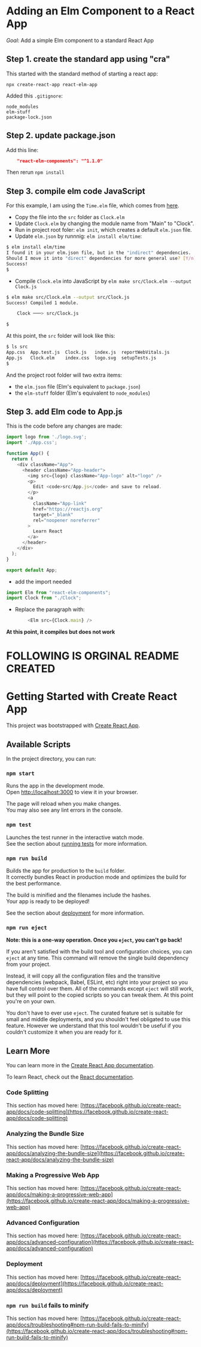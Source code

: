 # Adding an Elm Component to a React App

*Goal*: Add a simple Elm component to a standard React App

## Step 1. create the standard app using "cra"

This started with the standard method of starting a react app:
```
npx create-react-app react-elm-app
``` 

Added this `.gitignore`:
```
node_modules
elm-stuff
package-lock.json
```

## Step 2. update package.json

Add this line:
```json
    "react-elm-components": "^1.1.0"
```
Then rerun `npm install`

## Step 3. compile elm code JavaScript

For this example, I am using the `Time.elm` file, which comes from
[here](https://github.com/cultureamp/react-elm-components/tree/master/example-elm0.19).

- Copy the file into the `src` folder as `Clock.elm`
- Update `Clock.elm` by changing the module name from "Main" to "Clock".
- Run in project root foler: `elm init`, which creates a default `elm.json` file. 
- Update `elm.json` by runnnig: `elm install elm/time`:
```sh
$ elm install elm/time
I found it in your elm.json file, but in the "indirect" dependencies.
Should I move it into "direct" dependencies for more general use? [Y/n]: Y
Success!
$ 
```
- Compile `Clock.elm` into JavaScript by `elm make src/Clock.elm --output Clock.js`
```sh
$ elm make src/Clock.elm --output src/Clock.js
Success! Compiled 1 module.

    Clock ───> src/Clock.js

$ 
```

At this point, the `src` folder will look like this:
```sh
$ ls src
App.css  App.test.js  Clock.js   index.js  reportWebVitals.js
App.js   Clock.elm    index.css  logo.svg  setupTests.js
$ 
```

And the project root folder will two extra items:
- the `elm.json` file (Elm's equivalent to `package.json`)
- the `elm-stuff` folder (Elm's equivalent to `node_modules`)

## Step 3. add Elm code to App.js

This is the code before any changes are made:
```js
import logo from './logo.svg';
import './App.css';

function App() {
  return (
    <div className="App">
      <header className="App-header">
        <img src={logo} className="App-logo" alt="logo" />
        <p>
          Edit <code>src/App.js</code> and save to reload.
        </p>
        <a
          className="App-link"
          href="https://reactjs.org"
          target="_blank"
          rel="noopener noreferrer"
        >
          Learn React
        </a>
      </header>
    </div>
  );
}

export default App;
```

- add the import needed
```js
import Elm from "react-elm-components";
import Clock from "./Clock";
```
- Replace the paragraph with:
```js
        <Elm src={Clock.main} />
```
**At this point, it compiles but does not work**


# FOLLOWING IS ORGINAL README CREATED
# Getting Started with Create React App

This project was bootstrapped with [Create React App](https://github.com/facebook/create-react-app).

## Available Scripts

In the project directory, you can run:

### `npm start`

Runs the app in the development mode.\
Open [http://localhost:3000](http://localhost:3000) to view it in your browser.

The page will reload when you make changes.\
You may also see any lint errors in the console.

### `npm test`

Launches the test runner in the interactive watch mode.\
See the section about [running tests](https://facebook.github.io/create-react-app/docs/running-tests) for more information.

### `npm run build`

Builds the app for production to the `build` folder.\
It correctly bundles React in production mode and optimizes the build for the best performance.

The build is minified and the filenames include the hashes.\
Your app is ready to be deployed!

See the section about [deployment](https://facebook.github.io/create-react-app/docs/deployment) for more information.

### `npm run eject`

**Note: this is a one-way operation. Once you `eject`, you can't go back!**

If you aren't satisfied with the build tool and configuration choices, you can `eject` at any time. This command will remove the single build dependency from your project.

Instead, it will copy all the configuration files and the transitive dependencies (webpack, Babel, ESLint, etc) right into your project so you have full control over them. All of the commands except `eject` will still work, but they will point to the copied scripts so you can tweak them. At this point you're on your own.

You don't have to ever use `eject`. The curated feature set is suitable for small and middle deployments, and you shouldn't feel obligated to use this feature. However we understand that this tool wouldn't be useful if you couldn't customize it when you are ready for it.

## Learn More

You can learn more in the [Create React App documentation](https://facebook.github.io/create-react-app/docs/getting-started).

To learn React, check out the [React documentation](https://reactjs.org/).

### Code Splitting

This section has moved here: [https://facebook.github.io/create-react-app/docs/code-splitting](https://facebook.github.io/create-react-app/docs/code-splitting)

### Analyzing the Bundle Size

This section has moved here: [https://facebook.github.io/create-react-app/docs/analyzing-the-bundle-size](https://facebook.github.io/create-react-app/docs/analyzing-the-bundle-size)

### Making a Progressive Web App

This section has moved here: [https://facebook.github.io/create-react-app/docs/making-a-progressive-web-app](https://facebook.github.io/create-react-app/docs/making-a-progressive-web-app)

### Advanced Configuration

This section has moved here: [https://facebook.github.io/create-react-app/docs/advanced-configuration](https://facebook.github.io/create-react-app/docs/advanced-configuration)

### Deployment

This section has moved here: [https://facebook.github.io/create-react-app/docs/deployment](https://facebook.github.io/create-react-app/docs/deployment)

### `npm run build` fails to minify

This section has moved here: [https://facebook.github.io/create-react-app/docs/troubleshooting#npm-run-build-fails-to-minify](https://facebook.github.io/create-react-app/docs/troubleshooting#npm-run-build-fails-to-minify)

